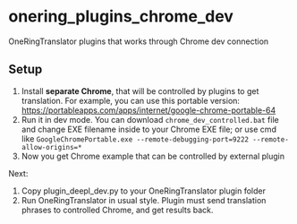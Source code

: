 # onering_plugins_chrome_dev
OneRingTranslator plugins that works through Chrome dev connection

## Setup

1. Install **separate Chrome**, that will be controlled by plugins to get translation. For example, you can use this portable version: https://portableapps.com/apps/internet/google-chrome-portable-64 
2. Run it in dev mode. You can download `chrome_dev_controlled.bat` file and change EXE filename inside to your Chrome EXE file; 
or use cmd like `GoogleChromePortable.exe --remote-debugging-port=9222 --remote-allow-origins=*`
3. Now you get Chrome example that can be controlled by external plugin

Next:
1. Copy plugin_deepl_dev.py to your OneRingTranslator plugin folder
2. Run OneRingTranslator in usual style. Plugin must send translation phrases to controlled Chrome, and get results back.